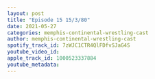 ```yaml
---
layout: post
title: "Episode 15 15/3/80"
date: 2021-05-27
categories: memphis-continental-wrestling-cast
author: memphis-continental-wrestling-cast
spotify_track_id: 7zWJC1CTR4QlFDfvSJaG4S
youtube_video_id: 
apple_track_id: 1000523337884
youtube_metadata: 
---
```


